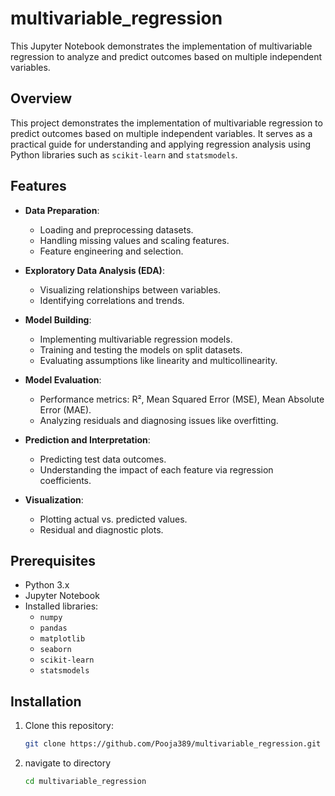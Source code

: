 # multivariable_regression
This Jupyter Notebook demonstrates the implementation of multivariable regression to analyze and predict outcomes based on multiple independent variables.

## Overview

This project demonstrates the implementation of multivariable regression to predict outcomes based on multiple independent variables. It serves as a practical guide for understanding and applying regression analysis using Python libraries such as `scikit-learn` and `statsmodels`.

## Features

- **Data Preparation**:
  - Loading and preprocessing datasets.
  - Handling missing values and scaling features.
  - Feature engineering and selection.

- **Exploratory Data Analysis (EDA)**:
  - Visualizing relationships between variables.
  - Identifying correlations and trends.

- **Model Building**:
  - Implementing multivariable regression models.
  - Training and testing the models on split datasets.
  - Evaluating assumptions like linearity and multicollinearity.

- **Model Evaluation**:
  - Performance metrics: R², Mean Squared Error (MSE), Mean Absolute Error (MAE).
  - Analyzing residuals and diagnosing issues like overfitting.

- **Prediction and Interpretation**:
  - Predicting test data outcomes.
  - Understanding the impact of each feature via regression coefficients.

- **Visualization**:
  - Plotting actual vs. predicted values.
  - Residual and diagnostic plots.

## Prerequisites

- Python 3.x
- Jupyter Notebook
- Installed libraries:
  - `numpy`
  - `pandas`
  - `matplotlib`
  - `seaborn`
  - `scikit-learn`
  - `statsmodels`

## Installation

1. Clone this repository:
   ```bash
   git clone https://github.com/Pooja389/multivariable_regression.git
   ```
2. navigate to directory
   ```bash
   cd multivariable_regression   
